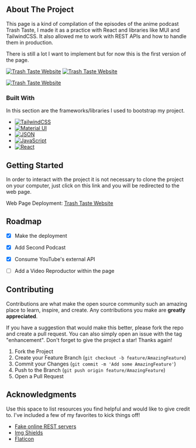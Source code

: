 ## About The Project

This page is a kind of compilation of the episodes of the anime podcast Trash Taste, I made it as a practice with React and libraries like MUI and TailwindCSS. It also allowed me to work with REST APIs and how to handle them in production. 

There is still a lot I want to implement but for now this is the first version of the page.

[![Trash Taste Website][product-screenshot1]](https://trash-taste-podcast.netlify.app)
[![Trash Taste Website][product-screenshot2]](https://trash-taste-podcast.netlify.app)

[![Trash Taste Website][product-screenshot-afterdark]](https://trash-taste-podcast.netlify.app/after-dark)



### Built With

In this section are the frameworks/libraries I used to bootstrap my project.

* [![TailwindCSS][TCSS]][Tailwind-url]
* [![Material UI][MUI]][MUI-url]
* [![JSON][json]][JSON-url]
* [![JavaScript][JS]][JavaScript-url]
* [![React][React.js]][React-url]



<!-- GETTING STARTED -->
## Getting Started

In order to interact with the project it is not necessary to clone the project on your computer, just click on this link and you will be redirected to the web page.

Web Page Deployment: [Trash Taste Website](https://itsjrillo-trashtaste.netlify.app)



<!-- ROADMAP -->
## Roadmap

- [x] Make the deployment
- [x] Add Second Podcast 
- [x] Consume YouTube's external API
- [ ] Add a Video Reproductor within the page



<!-- CONTRIBUTING -->
## Contributing

Contributions are what make the open source community such an amazing place to learn, inspire, and create. Any contributions you make are **greatly appreciated**.

If you have a suggestion that would make this better, please fork the repo and create a pull request. You can also simply open an issue with the tag "enhancement".
Don't forget to give the project a star! Thanks again!

1. Fork the Project
2. Create your Feature Branch (`git checkout -b feature/AmazingFeature`)
3. Commit your Changes (`git commit -m 'Add some AmazingFeature'`)
4. Push to the Branch (`git push origin feature/AmazingFeature`)
5. Open a Pull Request




<!-- ACKNOWLEDGMENTS -->
## Acknowledgments

Use this space to list resources you find helpful and would like to give credit to. I've included a few of my favorites to kick things off!
* [Fake online REST servers](https://my-json-server.typicode.com)
* [Img Shields](https://shields.io)
* [Flaticon](https://flaticon.com)




<!-- MARKDOWN LINKS & IMAGES -->
<!-- https://www.markdownguide.org/basic-syntax/#reference-style-links -->

[product-screenshot1]: https://snipboard.io/8r15ie.jpg
[product-screenshot2]: https://snipboard.io/e4f7pd.jpg

[product-screenshot-afterdark]: https://snipboard.io/vtUXn8.jpgA

[React.js]: https://img.shields.io/badge/React-20232A?style=for-the-badge&logo=react&logoColor=61DAFB
[React-url]: https://reactjs.org/
[TCSS]: https://img.shields.io/badge/TailwindCSS-07adca?style=for-the-badge&logo=tailwindCSS&logoColor=white
[Tailwind-url]: https://tailwindcss.com
[MUI]: https://img.shields.io/badge/MUI-0079f2?style=for-the-badge&logo=MUI&logoColor=white
[MUI-url]: https://mui.com
[json]: https://img.shields.io/badge/JSON-4a4a4a?style=for-the-badge&logo=JSON&logoColor=white
[JSON-url]: https://www.json.org/json-es.html
[JS]: https://img.shields.io/badge/JavaScript-efd81d?style=for-the-badge&logo=JavaScript&logoColor=black
[JavaScript-url]: https://developer.mozilla.org/es/docs/Web/JavaScript

